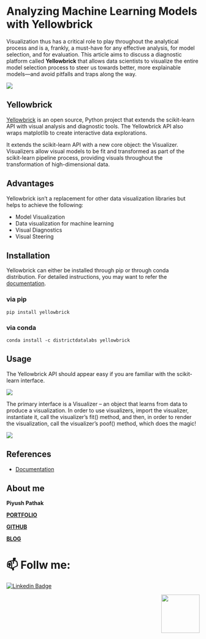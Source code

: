 # Analyzing Machine Learning Models with Yellowbrick

Visualization thus has a critical role to play throughout the analytical process and is a, frankly, a must-have for any effective analysis, for model selection, and for evaluation. This article aims to discuss a diagnostic platform called **Yellowbrick** that allows data scientists to visualize the entire model selection process to steer us towards better, more explainable models—and avoid pitfalls and traps along the way.

![](https://cdn-images-1.medium.com/max/800/1*a9Po3znWlW2M_iFBKMB3EA.png)

## Yellowbrick
[Yellowbrick](https://www.scikit-yb.org/en/latest/about.html) is an open source, Python project that extends the scikit-learn API with visual analysis and diagnostic tools. The Yellowbrick API also wraps matplotlib to create interactive data explorations.

It extends the scikit-learn API with a new core object: the Visualizer. Visualizers allow visual models to be fit and transformed as part of the scikit-learn pipeline process, providing visuals throughout the transformation of high-dimensional data.

## Advantages
Yellowbrick isn’t a replacement for other data visualization libraries but helps to achieve the following:

* Model Visualization
* Data visualization for machine learning
* Visual Diagnostics
* Visual Steering

## Installation
Yellowbrick can either be installed through pip or through conda distribution. For detailed instructions, you may want to refer the [documentation](https://www.scikit-yb.org/en/latest/quickstart.html#installation).

### via pip
```
pip install yellowbrick
```
### via conda
```
conda install -c districtdatalabs yellowbrick
```
## Usage
The Yellowbrick API should appear easy if you are familiar with the scikit-learn interface.

![](https://cdn-images-1.medium.com/max/800/1*3zNcu8BnQDQ8KSTd8_6miw.png)

The primary interface is a Visualizer – an object that learns from data to produce a visualization. In order to use visualizers, import the visualizer, instantiate it, call the visualizer’s fit() method, and then, in order to render the visualization, call the visualizer’s poof() method, which does the magic!

![](https://cdn-images-1.medium.com/max/600/1*BGycbd7Wu-6X4AavrYAP9w.png)

## References
* [Documentation](https://www.scikit-yb.org/en/latest/quickstart.html#installation)

## About me

**Piyush Pathak**

[**PORTFOLIO**](https://anirudhrapathak3.wixsite.com/piyush)

[**GITHUB**](https://github.com/piyushpathak03)

[**BLOG**](https://medium.com/@piyushpathak03)


# 📫 Follw me: 

[![Linkedin Badge](https://img.shields.io/badge/-PiyushPathak-blue?style=flat-square&logo=Linkedin&logoColor=white&link=https://www.linkedin.com/in/piyushpathak03/)](https://www.linkedin.com/in/piyushpathak03/)

<p  align="right"><img height="100" src = "https://media.giphy.com/media/l3URDstnIjBNY7rwLB/giphy.gif"></p>
